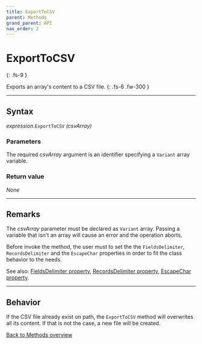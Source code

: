 ```yaml
---
title: ExportToCSV
parent: Methods
grand_parent: API
nav_order: 2
---
```


# ExportToCSV
{: .fs-9 }

Exports an array's content to a CSV file.
{: .fs-6 .fw-300 }

---

## Syntax

*expression*.`ExportToCSV` *(csvArray)*

### Parameters

The required *csvArray* argument is an identifier specifying a `Variant` array variable.

### Return value

_None_

---

## Remarks

The *csvArray* parameter must be declared as `Variant` array. Passing a variable that isn't an array will cause an error and the operation aborts. 

Before invoke the method, the user must to set the the `FieldsDelimiter`, `RecordsDelimiter` and the `EscapeChar` properties in order to fit the class behavior to the needs.

See also:
 [FieldsDelimiter property](https://ws-garcia.github.io/VBA-CSV-interface/api/properties/fieldsdelimiter.html),
 [RecordsDelimiter property](https://ws-garcia.github.io/VBA-CSV-interface/api/properties/recordsdelimiter.html),
 [EscapeChar property](https://ws-garcia.github.io/VBA-CSV-interface/api/properties/escapechar.html).

---

## Behavior

If the CSV file already exist on path, the `ExportToCSV` method will overwrites all its content. If that is not the case, a new file will be created.

[Back to Methods overview](https://ws-garcia.github.io/VBA-CSV-interface/api/methods/)